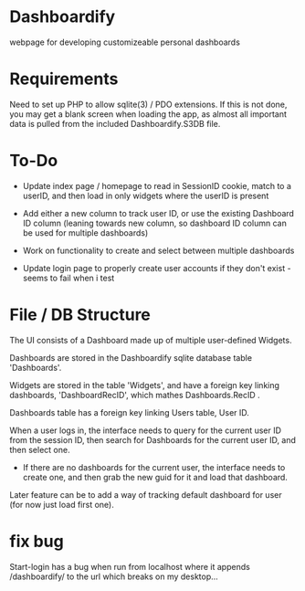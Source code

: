 # Dashboardify
webpage for developing customizeable personal dashboards


# Requirements

Need to set up PHP to allow sqlite(3) / PDO extensions.
If this is not done, you may get a blank screen when loading the app, as almost all important data is pulled from the included Dashboardify.S3DB file.


# To-Do

- Update index page / homepage to read in SessionID cookie, match to a userID, and then load in only widgets where the userID is present

- Add either a new column to track user ID, or use the existing Dashboard ID column (leaning towards new column, so dashboard ID column can be used for multiple dashboards)

- Work on functionality to create and select between multiple dashboards

- Update login page to properly create user accounts if they don't exist - seems to fail when i test


# File / DB Structure

The UI consists of a Dashboard made up of multiple user-defined Widgets.

Dashboards are stored in the Dashboardify sqlite database table 'Dashboards'.

Widgets are stored in the table 'Widgets', and have a foreign key linking dashboards, 'DashboardRecID', which mathes Dashboards.RecID .

Dashboards table has a foreign key linking Users table, User ID.

When a user logs in, the interface needs to query for the current user ID from the session ID, then search for Dashboards for the current user ID, and then select one. 

+ If there are no dashboards for the current user, the interface needs to create one, and then grab the new guid for it and load that dashboard.

Later feature can be to add a way of tracking default dashboard for user (for now just load first one).

# fix bug
Start-login has a bug when run from localhost where it appends /dashboardify/ to the url which breaks on my desktop...

